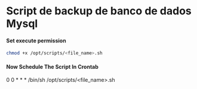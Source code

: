 # Script de backup de banco de dados Mysql

#### Set execute permission

```sh
chmod +x /opt/scripts/<file_name>.sh
```

#### Now Schedule The Script In Crontab

0 0 * * * /bin/sh /opt/scripts/<file_name>.sh
